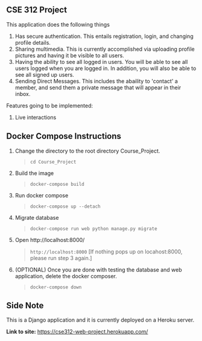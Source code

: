 CSE 312 Project
------

This application does the following things
1) Has secure authentication. This entails registration, login, and changing profile details.
2) Sharing multimedia. This is currently accomplished via uploading profile pictures and having it be visible to all users.
3) Having the ability to see all logged in users. You will be able to see all users logged when you are logged in. In addition, you will also be able to see all signed up users.
4) Sending Direct Messages. This includes the abaility to 'contact' a member, and send them a private message that will appear in their inbox.

Features going to be implemented:

1) Live interactions

## Docker Compose Instructions
1) Change the directory to the root directory Course_Project.
   >`cd Course_Project`

2) Build the image
   >`docker-compose build`
   
3) Run docker compose
   >`docker-compose up --detach`

4) Migrate database
   >`docker-compose run web python manage.py migrate`

5) Open http://localhost:8000/
   >`http://localhost:8000`
 [If nothing pops up on locahost:8000, please run step 3 again.]

6) (OPTIONAL) Once you are done with testing the database and web application, delete the docker composer.
   >`docker-compose down`
   
## Side Note
This is a Django application and it is currently deployed on a Heroku server.

**Link to site:**
https://cse312-web-project.herokuapp.com/
